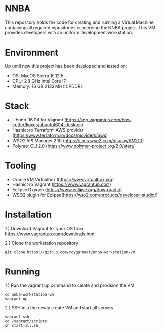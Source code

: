 # NNBA

This repository holds the code for creating and running a Virtual Machine containing all required repositories concerning the NNBA project. 
This VM provides developers with an uniform development workstation.

# Environment 

Up until now this project has been developed and tested on: 

- OS: MacOS Sierra 10.12.5
- CPU: 2,8 GHz Intel Core I7
- Memory: 16 GB 2133 MHz LPDDR3

# Stack
- Ubuntu 16.04 for Vagrant (https://app.vagrantup.com/box-cutter/boxes/ubuntu1604-desktop)
- Hashicorp Terraform AWS provider (https://www.terraform.io/docs/providers/aws)
- WSO2 API Manager 2.10 (https://docs.wso2.com/display/AM210)
- Polymer CLI 2.0 (https://www.polymer-project.org/2.0/start/) 

# Tooling
- Oracle VM Virtualbox (https://www.virtualbox.org)
- Hashicorp Vagrant (https://www.vagrantup.com)
- Eclipse Oxygen (https://www.eclipse.org/downloads/)
- WSO2 plugin for Eclipse(https://wso2.com/products/developer-studio/)

# Installation

1 ) Download Vagrant for your OS from https://www.vagrantup.com/downloads.html

2 ) Clone the workstation repository

    git clone https://github.com/roygarnaat/nnba-workstation-vm

# Running

1 ) Run the vagrant up command to create and provision the VM

    cd nnba-workstation-vm
    vagrant up

2 ) SSH into the newly create VM and start all servers

    vagrant ssh
    cd /vagrant/scripts
    sh start-all.sh
